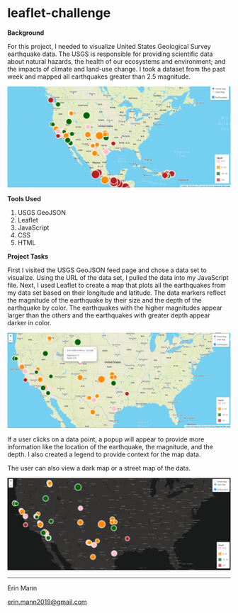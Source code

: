 # leaflet-challenge

**Background**

For this project, I needed to visualize United States Geological Survey earthquake data. The USGS is responsible for providing scientific data about natural hazards, the health of our ecosystems and environment; and the impacts of climate and land-use change. I took a dataset from the past week and mapped all earthquakes greater than 2.5 magnitude.

![](https://github.com/erinmann12/leaflet-challenge/blob/main/images/leafletmap.PNG)

**Tools Used**

1. USGS GeoJSON
2. Leaflet
3. JavaScript
4. CSS
5. HTML

**Project Tasks**

First I visited the USGS GeoJSON feed page and chose a data set to visualize. Using the URL of the data set, I pulled the data into my JavaScript file. Next, I used Leaflet to create a map that plots all the earthquakes from my data set based on their longitude and latitude. The data markers reflect the magnitude of the earthquake by their size and the depth of the earthquake by color. The earthquakes with the higher magnitudes appear larger than the others and the earthquakes with greater depth appear darker in color. 

![](https://github.com/erinmann12/leaflet-challenge/blob/main/images/mapwithpopup.PNG)

If a user clicks on a data point, a popup will appear to provide more information like the location of the earthquake, the magnitude, and the depth. I also created a legend to provide context for the map data.

The user can also view a dark map or a street map of the data. 

![](https://github.com/erinmann12/leaflet-challenge/blob/main/images/darkmap.PNG)

------------------------------------------------------------------------------------------------------------------

Erin Mann

erin.mann2019@gmail.com